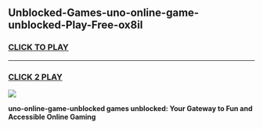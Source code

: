 
## Unblocked-Games-uno-online-game-unblocked-Play-Free-ox8il
<h3>
<a href="https://premium76.site?title=uno-online-game-unblocked&ref=17A">CLICK TO PLAY</a></h3>
<hr>

<h3>
<a href="https://premium76.site?title=uno-online-game-unblocked&ref=17A">CLICK 2 PLAY</a>
  
</h3>

<a href="https://premium76.site?title=uno-online-game-unblocked&ref=17A"><img src="https://clearcache.store/games.png"></a>


**uno-online-game-unblocked games unblocked: Your Gateway to Fun and Accessible Online Gaming**

